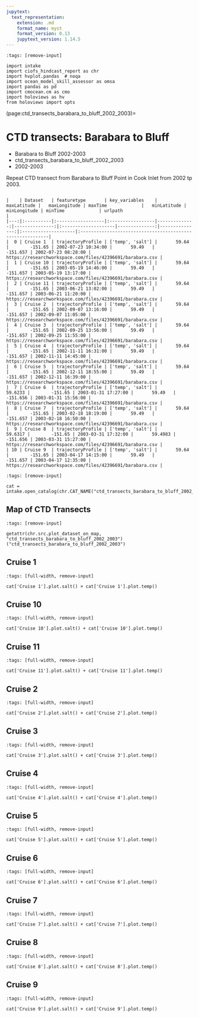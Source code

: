 ```yaml
---
jupytext:
  text_representation:
    extension: .md
    format_name: myst
    format_version: 0.13
    jupytext_version: 1.14.5
---
```


```{code-cell}
:tags: [remove-input]

import intake
import ciofs_hindcast_report as chr
import hvplot.pandas  # noqa
import ocean_model_skill_assessor as omsa
import pandas as pd
import cmocean.cm as cmo
import holoviews as hv
from holoviews import opts
```

(page:ctd_transects_barabara_to_bluff_2002_2003)=
# CTD transects: Barabara to Bluff

* Barabara to Bluff 2002-2003
* ctd_transects_barabara_to_bluff_2002_2003
* 2002-2003

Repeat CTD transect from Barabara to Bluff Point in Cook Inlet from 2002 tp 2003.




```{dropdown} Dataset metadata

|    | Dataset   | featuretype       | key_variables    |   maxLatitude |   maxLongitude | maxTime             |   minLatitude |   minLongitude | minTime             | urlpath                                                   |
|---:|:----------|:------------------|:-----------------|--------------:|---------------:|:--------------------|--------------:|---------------:|:--------------------|:----------------------------------------------------------|
|  0 | Cruise 1  | trajectoryProfile | ['temp', 'salt'] |       59.64   |        -151.65 | 2002-07-23 10:34:00 |       59.49   |       -151.657 | 2002-07-23 08:28:00 | https://researchworkspace.com/files/42396691/barabara.csv |
|  1 | Cruise 10 | trajectoryProfile | ['temp', 'salt'] |       59.64   |        -151.65 | 2003-05-19 14:46:00 |       59.49   |       -151.657 | 2003-05-19 13:17:00 | https://researchworkspace.com/files/42396691/barabara.csv |
|  2 | Cruise 11 | trajectoryProfile | ['temp', 'salt'] |       59.64   |        -151.65 | 2003-06-21 13:02:00 |       59.49   |       -151.657 | 2003-06-21 11:20:00 | https://researchworkspace.com/files/42396691/barabara.csv |
|  3 | Cruise 2  | trajectoryProfile | ['temp', 'salt'] |       59.64   |        -151.65 | 2002-09-07 13:16:00 |       59.49   |       -151.657 | 2002-09-07 11:05:00 | https://researchworkspace.com/files/42396691/barabara.csv |
|  4 | Cruise 3  | trajectoryProfile | ['temp', 'salt'] |       59.64   |        -151.65 | 2002-09-25 13:56:00 |       59.49   |       -151.657 | 2002-09-25 11:55:00 | https://researchworkspace.com/files/42396691/barabara.csv |
|  5 | Cruise 4  | trajectoryProfile | ['temp', 'salt'] |       59.64   |        -151.65 | 2002-11-11 16:31:00 |       59.49   |       -151.657 | 2002-11-11 14:45:00 | https://researchworkspace.com/files/42396691/barabara.csv |
|  6 | Cruise 5  | trajectoryProfile | ['temp', 'salt'] |       59.64   |        -151.65 | 2002-12-11 18:55:00 |       59.49   |       -151.657 | 2002-12-11 16:39:00 | https://researchworkspace.com/files/42396691/barabara.csv |
|  7 | Cruise 6  | trajectoryProfile | ['temp', 'salt'] |       59.6233 |        -151.65 | 2003-01-31 17:27:00 |       59.49   |       -151.656 | 2003-01-31 15:56:00 | https://researchworkspace.com/files/42396691/barabara.csv |
|  8 | Cruise 7  | trajectoryProfile | ['temp', 'salt'] |       59.64   |        -151.65 | 2003-02-18 18:19:00 |       59.49   |       -151.657 | 2003-02-18 16:50:00 | https://researchworkspace.com/files/42396691/barabara.csv |
|  9 | Cruise 8  | trajectoryProfile | ['temp', 'salt'] |       59.6317 |        -151.65 | 2003-03-31 17:32:00 |       59.4983 |       -151.656 | 2003-03-31 15:27:00 | https://researchworkspace.com/files/42396691/barabara.csv |
| 10 | Cruise 9  | trajectoryProfile | ['temp', 'salt'] |       59.64   |        -151.65 | 2003-04-17 14:15:00 |       59.49   |       -151.657 | 2003-04-17 12:35:00 | https://researchworkspace.com/files/42396691/barabara.csv |

```



```{code-cell}
:tags: [remove-input]

cat = intake.open_catalog(chr.CAT_NAME("ctd_transects_barabara_to_bluff_2002_2003"))
```

## Map of CTD Transects
    

```{code-cell}
:tags: [remove-input]

getattr(chr.src.plot_dataset_on_map, "ctd_transects_barabara_to_bluff_2002_2003")("ctd_transects_barabara_to_bluff_2002_2003")
```

## Cruise 1
        

```{code-cell}
:tags: [full-width, remove-input]

cat['Cruise 1'].plot.salt() + cat['Cruise 1'].plot.temp()
```

## Cruise 10
        

```{code-cell}
:tags: [full-width, remove-input]

cat['Cruise 10'].plot.salt() + cat['Cruise 10'].plot.temp()
```

## Cruise 11
        

```{code-cell}
:tags: [full-width, remove-input]

cat['Cruise 11'].plot.salt() + cat['Cruise 11'].plot.temp()
```

## Cruise 2
        

```{code-cell}
:tags: [full-width, remove-input]

cat['Cruise 2'].plot.salt() + cat['Cruise 2'].plot.temp()
```

## Cruise 3
        

```{code-cell}
:tags: [full-width, remove-input]

cat['Cruise 3'].plot.salt() + cat['Cruise 3'].plot.temp()
```

## Cruise 4
        

```{code-cell}
:tags: [full-width, remove-input]

cat['Cruise 4'].plot.salt() + cat['Cruise 4'].plot.temp()
```

## Cruise 5
        

```{code-cell}
:tags: [full-width, remove-input]

cat['Cruise 5'].plot.salt() + cat['Cruise 5'].plot.temp()
```

## Cruise 6
        

```{code-cell}
:tags: [full-width, remove-input]

cat['Cruise 6'].plot.salt() + cat['Cruise 6'].plot.temp()
```

## Cruise 7
        

```{code-cell}
:tags: [full-width, remove-input]

cat['Cruise 7'].plot.salt() + cat['Cruise 7'].plot.temp()
```

## Cruise 8
        

```{code-cell}
:tags: [full-width, remove-input]

cat['Cruise 8'].plot.salt() + cat['Cruise 8'].plot.temp()
```

## Cruise 9
        

```{code-cell}
:tags: [full-width, remove-input]

cat['Cruise 9'].plot.salt() + cat['Cruise 9'].plot.temp()
```
